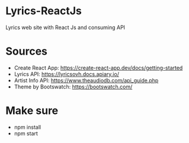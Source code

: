 # Lyrics-ReactJs

Lyrics web site with React Js and consuming API

# Sources

- Create React App: https://create-react-app.dev/docs/getting-started
- Lyrics API: https://lyricsovh.docs.apiary.io/
- Artist Info API: https://www.theaudiodb.com/api_guide.php
- Theme by Bootswatch: https://bootswatch.com/

# Make sure

- npm install
- npm start
